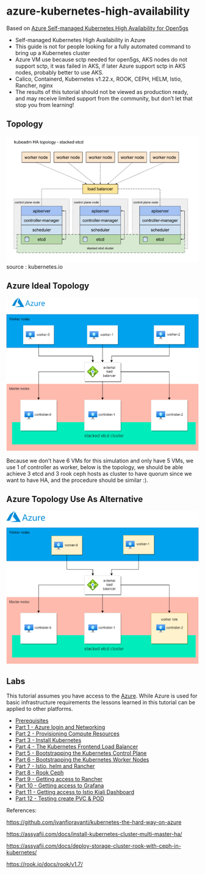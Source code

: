 # azure-kubernetes-high-availability

Based on [Azure Self-managed Kubernetes High Availability for Open5gs](https://indoslab.medium.com/3-steps-creating-self-managed-kubernetes-high-availability-in-azure-for-open5gs-part-1-8fb43180f921)

* Self-managed Kubernetes High Availability in Azure
* This guide is not for people looking for a fully automated command to bring up a Kubernetes cluster
* Azure VM use because sctp needed for open5gs, AKS nodes do not support sctp, it was failed in AKS, if later Azure support sctp in AKS nodes, probably better to use AKS.
* Calico, Containerd, Kubernetes v1.22.x, ROOK, CEPH, HELM, Istio, Rancher, nginx
* The results of this tutorial should not be viewed as production ready, and may receive limited support from the community, but don’t let that stop you from learning!

## Topology

![kubernetes.io-screenshot](docs/images/kubernetes_HA.JPG)
source : kubernetes.io

## Azure Ideal Topology
![kubernetes.azure-ideal-screenshot](docs/images/azure_k8s_HA.png)

Because we don’t have 6 VMs for this simulation and only have 5 VMs, we use 1 of controller as worker, below is the topology, we should be able achieve 3 etcd and 3 rook ceph hosts as cluster to have quorum since we want to have HA, and the procedure should be similar :).

## Azure Topology Use As Alternative
![kubernetes.azure-screenshot](docs/images/azure_k8s_HA_minus.png)


## Labs

This tutorial assumes you have access to the [Azure](https://azure.microsoft.com/). While Azure is used for basic infrastructure requirements the lessons learned in this tutorial can be applied to other platforms.

* [Prerequisites](docs/01-prerequisites.md)
* [Part 1 - Azure login and Networking](docs/02-part-01.md)
* [Part 2 - Provisioning Compute Resources](docs/03-part-02.md)
* [Part 3 - Install Kubernetes](docs/04-part-03.md)
* [Part 4 - The Kubernetes Frontend Load Balancer](docs/05-part-04.md)
* [Part 5 - Bootstrapping the Kubernetes Control Plane](docs/06-part-05.md)
* [Part 6 - Bootstrapping the Kubernetes Worker Nodes](docs/07-part-06.md)
* [Part 7 - Istio, helm and Rancher](docs/08-part-07.md)
* [Part 8 - Rook Ceph](docs/09-part-08.md)
* [Part 9 - Getting access to Rancher](docs/10-part-09.md)
* [Part 10 - Getting access to Grafana](docs/11-part-10.md)
* [Part 11 - Getting access to Istio Kiali Dashboard](docs/12-part-11.md)
* [Part 12 - Testing create PVC & POD](docs/13-part-12.md)


References:

https://github.com/ivanfioravanti/kubernetes-the-hard-way-on-azure

https://assyafii.com/docs/install-kubernetes-cluster-multi-master-ha/

https://assyafii.com/docs/deploy-storage-cluster-rook-with-ceph-in-kubernetes/

https://rook.io/docs/rook/v1.7/
